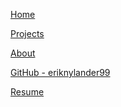 [Home](index.md)

[Projects](projects.md)

[About](about.md)

[GitHub - eriknylander99](https://github.com/eriknylander99)

[Resume]()

